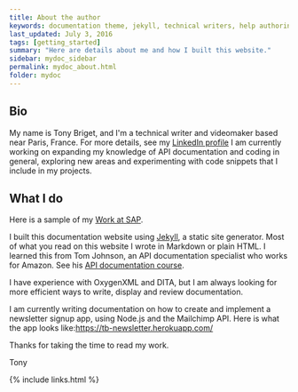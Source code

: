 ```yaml
---
title: About the author
keywords: documentation theme, jekyll, technical writers, help authoring tools, hat replacements
last_updated: July 3, 2016
tags: [getting_started]
summary: "Here are details about me and how I built this website."
sidebar: mydoc_sidebar
permalink: mydoc_about.html
folder: mydoc
---
```


## Bio
My name is Tony Briget, and I'm a technical writer and videomaker based near Paris, France. For more details, see my [LinkedIn profile](https://www.linkedin.com/in/tony-briget-52640017a/) I am currently working on expanding my knowledge of API documentation and coding in general, exploring new areas and experimenting with code snippets that I include in my projects. 

## What I do

Here is a sample of my [Work at SAP](https://www.youtube.com/watch?v=aENAqA82wdo). 

I built this documentation website using [Jekyll](https://jekyllrb.com/), a static site generator. Most of what you read on this website I wrote in Markdown or plain HTML. I learned this from Tom Johnson, an API documentation specialist who works for Amazon. See his [API documentation course](https://idratherbewriting.com/learnapidoc/docapis_introtoapis.html).

I have experience with OxygenXML and DITA, but I am always looking for more efficient ways to write, display and review documentation. 

I am currently writing documentation on how to create and implement a newsletter signup app, using Node.js and the Mailchimp API. Here is what the app looks like:https://tb-newsletter.herokuapp.com/

Thanks for taking the time to read my work. 

Tony

{% include links.html %}
